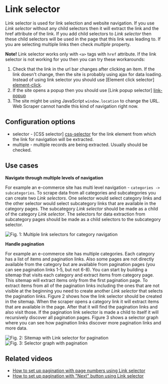 # Link selector

Link selector is used for link selection and website navigation. If you use
*Link selector* without any child selectors then it will extract the link and
the href attribute of the link. If you add child selectors to *Link selector*
then these child selectors will be used in the page that this link was leading
to. If you are selecting multiple links then check *multiple* property.

**Note!** Link selector works only with `<a>` tags with `href` attribute. If the
link selector is not working for you then you can try these workarounds:

 1. Check that the link in the url bar changes after clicking an item. If the link doesn't change, then the site is 
 probably using ajax for data loading. Instead of using link selector you
 should use [Element click selector] [element-click].
 2. If the site opens a popup then you should use
 [Link popup selector] [link-popup]
 3. The site might be using JavaScript `window.location` to change the URL. Web
 Scraper cannot handle this kind of navigation right now.

## Configuration options

 * selector - [CSS selector] [css-selector] for the link element from which the
 link for navigation will be extracted.
 * multiple - multiple records are being extracted. Usually should be checked.

## Use cases

**Navigate through multiple levels of navigation**

For example an e-commerce site has multi level navigation -
`categories -> subcategories`. To scrape data from all categories and
subcategories you can create two *Link selectors*. One selector would select
category links and the other selector would select subcategory links that are
available in the category pages. The subcategory *Link selector* should be made
as a child of the category *Link selector*. The selectors for data extraction
from subcategory pages should be made as a child selectors to the subcategory
selector.

![Fig. 1: Multiple link selectors for category navigation][multiple-level-link-selectors]

**Handle pagination**

For example an e-commerce site has multiple categories. Each category has a
list of items and pagination links. Also some pages are not directly available
from the category but are available from pagination pages (you can see
pagination links 1-5, but not 6-8). You can start by building a sitemap that
visits each category and extract items from category page. This sitemap will
extract items only from the first pagination page. To extract items from all of
the pagination links including the ones that are not visible at the beginning
you need to create another *Link selector* that selects the pagination links.
Figure 2 shows how the link selector should be created in the sitemap. When
the scraper opens a category link it will extract items that are available in
the page. After that it will find the pagination links and also visit those. If
the pagination link selector is made a child to itself it will recursively
discover all pagination pages. Figure 3 shows a selector graph where you can
see how pagination links discover more pagination links and more data.

![Fig. 2: Sitemap with Link selector for pagination][pagination-link-selectors]
![Fig. 3: Selector graph with pagination][pagination-selector-graph]

## Related videos

* [How to set up pagination with page numbers using Link selector]
* [How to set up pagination with "Next" button using Link selector]

 [multiple-level-link-selectors]: ../images/selectors/link/multiple-level-link-selectors.png?raw=true
 [pagination-link-selectors]: ../images/selectors/link/pagination-link-selectors.png?raw=true
 [pagination-selector-graph]: ../images/selectors/link/pagination-selector-graph.png?raw=true
 [element-click]: Element%20click%20selector.md
 [link-popup]: Link%20popup%20selector.md
 [css-selector]: ../CSS%20selector.md
[How to set up pagination with page numbers using Link selector]:
https://www.webscraper.io/how-to-video/link-button-pagination
[How to set up pagination with "Next" button using Link selector]:
https://www.webscraper.io/how-to-video/link-button-pagination-next

